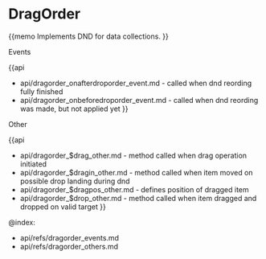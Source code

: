DragOrder 
=============


{{memo Implements DND for data collections. }}




<div class='h2'>Events</div>


{{api
- api/dragorder_onafterdroporder_event.md - called when dnd reording fully finished
- api/dragorder_onbeforedroporder_event.md - called when dnd reording was made, but not applied yet
}}



<div class='h2'>Other</div>


{{api
- api/dragorder_$drag_other.md - method called when drag operation initiated
- api/dragorder_$dragin_other.md - method called when item moved on possible drop landing during dnd
- api/dragorder_$dragpos_other.md - defines position of dragged item
- api/dragorder_$drop_other.md - method called when item dragged and dropped on valid target
}}


@index:
- api/refs/dragorder_events.md
- api/refs/dragorder_others.md

